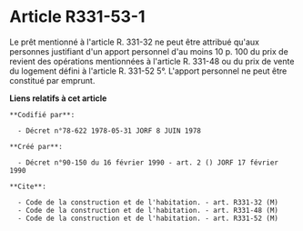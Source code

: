 # Article R331-53-1

Le prêt mentionné à l'article R. 331-32 ne peut être attribué qu'aux personnes justifiant d'un apport personnel d'au moins 10
p. 100 du prix de revient des opérations mentionnées à l'article R. 331-48 ou du prix de vente du logement défini à l'article
R. 331-52 5°. L'apport personnel ne peut être constitué par emprunt.

**Liens relatifs à cet article**

	**Codifié par**:

	  - Décret n°78-622 1978-05-31 JORF 8 JUIN 1978

	**Créé par**:

	  - Décret n°90-150 du 16 février 1990 - art. 2 () JORF 17 février 1990

	**Cite**:

	  - Code de la construction et de l'habitation. - art. R331-32 (M)
	  - Code de la construction et de l'habitation. - art. R331-48 (M)
	  - Code de la construction et de l'habitation. - art. R331-52 (M)
